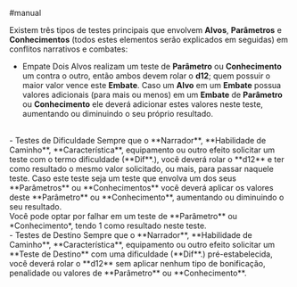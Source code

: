 #manual

Existem três tipos de testes principais que envolvem **Alvos**, **Parâmetros** e **Conhecimentos** (todos estes elementos serão explicados em seguidas) em conflitos narrativos e combates:
- Empate
Dois Alvos realizam um teste de **Parâmetro** ou **Conhecimento** um contra o outro, então ambos devem rolar o **d12**; quem possuir o maior valor vence este **Embate**. Caso um **Alvo** em um **Embate** possua valores adicionais (para mais ou menos) em um **Embate** de **Parâmetro** ou **Conhecimento** ele deverá adicionar estes valores neste teste, aumentando ou diminuindo o seu próprio resultado.
<br>
- Testes de Dificuldade
Sempre que o **Narrador**, **Habilidade de Caminho**, **Característica**, equipamento ou outro efeito solicitar um teste com o termo dificuldade (**Dif**.), você deverá rolar o **d12** e ter como resultado o mesmo valor solicitado, ou mais, para passar naquele teste. Caso este teste seja um teste que envolva um dos seus **Parâmetros** ou **Conhecimentos** você deverá aplicar os valores deste **Parâmetro** ou **Conhecimento**, aumentando ou diminuindo o seu resultado.<br>
Você pode optar por falhar em um teste de **Parâmetro** ou *Conhecimento*, tendo 1 como resultado neste teste.
<br>
- Testes de Destino
Sempre que o **Narrador**, **Habilidade de Caminho**, **Característica**, equipamento ou outro efeito solicitar um **Teste de Destino** com uma dificuldade (**Dif**.) pré-estabelecida, você deverá rolar o **d12** sem aplicar nenhum tipo de bonificação, penalidade ou valores de **Parâmetro** ou **Conhecimento**.